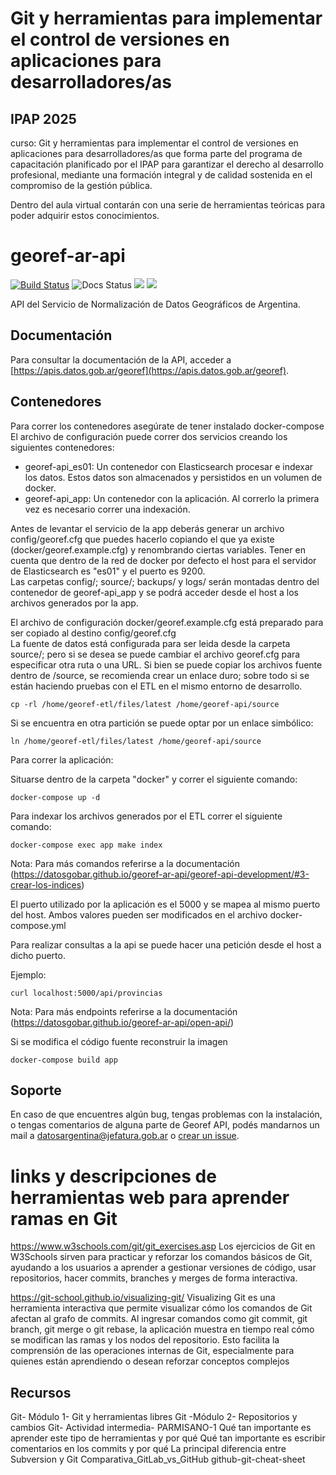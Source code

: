 # Git y herramientas para implementar el control de versiones en aplicaciones para desarrolladores/as
## IPAP 2025

curso: Git y herramientas para implementar el control de versiones en aplicaciones para desarrolladores/as que forma parte del programa de capacitación planificado por el IPAP para garantizar el derecho al desarrollo profesional, mediante una formación integral y de calidad sostenida en el compromiso de la gestión pública. 

Dentro del aula virtual contarán con una serie de herramientas teóricas para poder adquirir estos conocimientos. 


# georef-ar-api
[![Build Status](https://travis-ci.org/datosgobar/georef-ar-api.svg?branch=master)](https://travis-ci.org/datosgobar/georef-ar-api)
![Docs Status](https://readthedocs.org/projects/georef-ar-api/badge/?version=latest)
![](https://img.shields.io/github/license/datosgobar/georef-ar-api.svg)
![](https://img.shields.io/badge/python-3-blue.svg)

API del Servicio de Normalización de Datos Geográficos de Argentina.

## Documentación
Para consultar la documentación de la API, acceder a [https://apis.datos.gob.ar/georef](https://apis.datos.gob.ar/georef).

## Contenedores
Para correr los contenedores asegúrate de tener instalado docker-compose\
El archivo de configuración puede correr dos servicios creando los siguientes contenedores:
- georef-api_es01: Un contenedor con Elasticsearch procesar e indexar los datos. Estos datos son almacenados y persistidos en un volumen de docker.
- georef-api_app: Un contenedor con la aplicación. Al correrlo la primera vez es necesario correr una indexación.

Antes de levantar el servicio de la app deberás generar un archivo config/georef.cfg que puedes hacerlo copiando el que ya existe (docker/georef.example.cfg) y renombrando ciertas variables. 
Tener en cuenta que dentro de la red de docker por defecto el host para el servidor de Elasticsearch es "es01" y el puerto es 9200.\
Las carpetas config/; source/; backups/ y logs/ serán montadas dentro del contenedor de georef-api_app y se podrá acceder desde el host a los archivos generados por la app.

El archivo de configuración docker/georef.example.cfg está preparado para ser copiado al destino config/georef.cfg\
La fuente de datos está configurada para ser leida desde la carpeta source/; pero si se desea se puede cambiar el archivo georef.cfg para especificar otra ruta o una URL.
Si bien se puede copiar los archivos fuente dentro de /source, se recomienda crear un enlace duro; sobre todo si se están haciendo pruebas con el ETL en el mismo entorno de desarrollo.

```
cp -rl /home/georef-etl/files/latest /home/georef-api/source
```
Si se encuentra en otra partición se puede optar por un enlace simbólico:

```
ln /home/georef-etl/files/latest /home/georef-api/source
```

Para correr la aplicación:

Situarse dentro de la carpeta "docker" y correr el siguiente comando:

```
docker-compose up -d
```

Para indexar los archivos generados por el ETL correr el siguiente comando:

```
docker-compose exec app make index
```

Nota: Para más comandos referirse a la documentación (https://datosgobar.github.io/georef-ar-api/georef-api-development/#3-crear-los-indices)

El puerto utilizado por la aplicación es el 5000 y se mapea al mismo puerto del host. Ambos valores pueden ser modificados en el archivo docker-compose.yml

Para realizar consultas a la api se puede hacer una petición desde el host a dicho puerto.

Ejemplo:

```
curl localhost:5000/api/provincias
```

Nota: Para más endpoints referirse a la documentación (https://datosgobar.github.io/georef-ar-api/open-api/)

Si se modifica el código fuente reconstruir la imagen

`docker-compose build app`

## Soporte
En caso de que encuentres algún bug, tengas problemas con la instalación, o tengas comentarios de alguna parte de Georef API, podés mandarnos un mail a [datosargentina@jefatura.gob.ar](mailto:datosargentina@jefatura.gob.ar) o [crear un issue](https://github.com/datosgobar/georef-ar-api/issues/new?title=Encontre-un-bug-en-georef-ar-api).

# links y descripciones de herramientas web para aprender ramas en Git
https://www.w3schools.com/git/git_exercises.asp 
Los ejercicios de Git en W3Schools sirven para practicar y reforzar los comandos básicos de Git, ayudando a los usuarios a aprender a gestionar versiones de código, usar repositorios, hacer commits, branches y merges de forma interactiva.

https://git-school.github.io/visualizing-git/
Visualizing Git es una herramienta interactiva que permite visualizar cómo los comandos de Git afectan al grafo de commits. Al ingresar comandos como git commit, git branch, git merge o git rebase, la aplicación muestra en tiempo real cómo se modifican las ramas y los nodos del repositorio. Esto facilita la comprensión de las operaciones internas de Git, especialmente para quienes están aprendiendo o desean reforzar conceptos complejos

## Recursos
Git- Módulo 1- Git y herramientas libres
Git -Módulo 2- Repositorios y cambios
Git- Actividad intermedia- PARMISANO-1
Qué tan importante es aprender este tipo de herramientas y por qué
Qué tan importante es escribir comentarios en los commits y por qué
La principal diferencia entre Subversion y Git
Comparativa_GitLab_vs_GitHub
github-git-cheat-sheet
